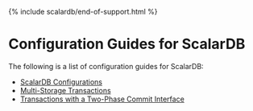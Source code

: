 {% include scalardb/end-of-support.html %}

# Configuration Guides for ScalarDB

The following is a list of configuration guides for ScalarDB:

- [ScalarDB Configurations](configurations.md)
- [Multi-Storage Transactions](multi-storage-transactions.md)
- [Transactions with a Two-Phase Commit Interface](two-phase-commit-transactions.md)
